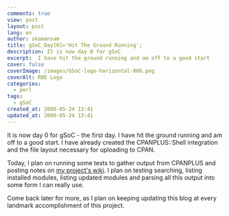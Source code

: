 ```yaml
---
comments: true
view: post
layout: post
lang: en
author: skamansam
title: gSoC_Day[0]='Hit The Ground Running';
description: It is now day 0 for gSoC
excerpt:  I have hit the ground running and am off to a good start
cover: false
coverImage: /images/GSoC-logo-horizontal-800.png
coverAlt: RBE Logo
categories:
  - perl
tags: 
  - gSoC
created_at: 2008-05-24 13:41
updated_at: 2008-05-24 13:41
---
```


It is now day 0 for gSoC - the first day. I have hit the ground running and am off to a good 
start. I have already created the CPANPLUS::Shell integration and the file layout necessary 
for uploading to CPAN.

Today, I plan on running some tests to gather output from CPANPLUS and posting notes on [my 
project's wiki](http://wxcpanplus.googlecode.com). I plan on testing searching, listing 
installed modules, listing updated modules and parsing all this output into some form I 
can really use.

Come back later for more, as I plan on keeping updating this blog at every landmark 
accomplishment of this project.
